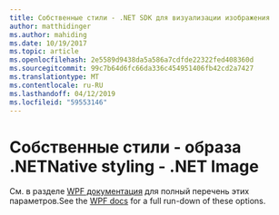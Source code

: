 ```yaml
---
title: Собственные стили - .NET SDK для визуализации изображения
author: matthidinger
ms.author: mahiding
ms.date: 10/19/2017
ms.topic: article
ms.openlocfilehash: 2e5589d9438da5a586a7cdfde22322fed408360d
ms.sourcegitcommit: 99c7b64d6fc66da336c454951406fb42cd2a7427
ms.translationtype: MT
ms.contentlocale: ru-RU
ms.lasthandoff: 04/12/2019
ms.locfileid: "59553146"
---
```

# <a name="native-styling---net-image"></a><span data-ttu-id="80aac-102">Собственные стили - образа .NET</span><span class="sxs-lookup"><span data-stu-id="80aac-102">Native styling - .NET Image</span></span>

<span data-ttu-id="80aac-103">См. в разделе [WPF документация](../net-wpf/getting-started.md) для полный перечень этих параметров.</span><span class="sxs-lookup"><span data-stu-id="80aac-103">See the [WPF docs](../net-wpf/getting-started.md) for a full run-down of these options.</span></span>